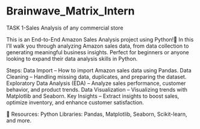 # Brainwave_Matrix_Intern
TASK 1-Sales Analysis of any commercial store

This is an End-to-End Amazon Sales Analysis project using Python!🛒 In this I’ll walk you through analyzing Amazon sales data, from data collection to generating meaningful business insights. Perfect for beginners or anyone looking to expand their data analysis skills in Python.

Steps:
Data Import – How to import Amazon sales data using Pandas.
Data Cleaning – Handling missing data, duplicates, and preparing the dataset.
Exploratory Data Analysis (EDA) – Analyze sales performance, customer behavior, and product trends.
Data Visualization – Visualizing trends with Matplotlib and Seaborn.
Key Insights – Extract insights to boost sales, optimize inventory, and enhance customer satisfaction.

🔗 Resources:
Python Libraries: Pandas, Matplotlib, Seaborn, Scikit-learn, and more.
